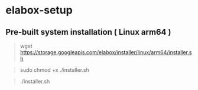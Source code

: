 # elabox-setup

## Pre-built system installation ( Linux arm64 )
> wget https://storage.googleapis.com/elabox/installer/linux/arm64/installer.sh

> sudo chmod +x ./installer.sh

> ./installer.sh